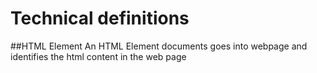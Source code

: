 # Technical definitions

##HTML Element
An HTML Element documents goes into webpage and identifies the html content in the web page

